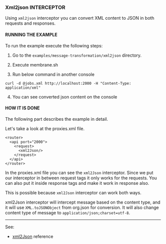 ### Xml2json INTERCEPTOR

Using `xml2json` interceptor you can convert XML content to JSON in both requests and responses.


#### RUNNING THE EXAMPLE

To run the example execute the following steps: 

1. Go to the `examples/message-transformation/xml2json` directory.

2. Execute membrane.sh

3. Run below command in another console

 ```
curl -d @jobs.xml http://localhost:2000 -H "Content-Type: application/xml"
 ```

4. You can see converted json content on the console


#### HOW IT IS DONE

The following part describes the example in detail.  

Let's take a look at the proxies.xml file.

```
<router>
  <api port="2000">
    <request>
      <xml2Json/>
    </request>
  </api>
</router>
 ```

In the proxies.xml file you can see the `xml2Json` interceptor. Since we put our interceptor in between request tags it only
works for the requests. You can also put it inside response tags and make it work in response also.

This is possible because `xml2Json` interceptor can work both ways.

xml2Json interceptor will intercept message based on the content type, and it will use `XML.toJSONObject` from org.json for conversion.
It will also change content type of message to `application/json;charset=utf-8`.

---
See:
- [xml2Json](https://membrane-soa.org/api-gateway-doc/current/configuration/reference/xml2Json.htm) reference